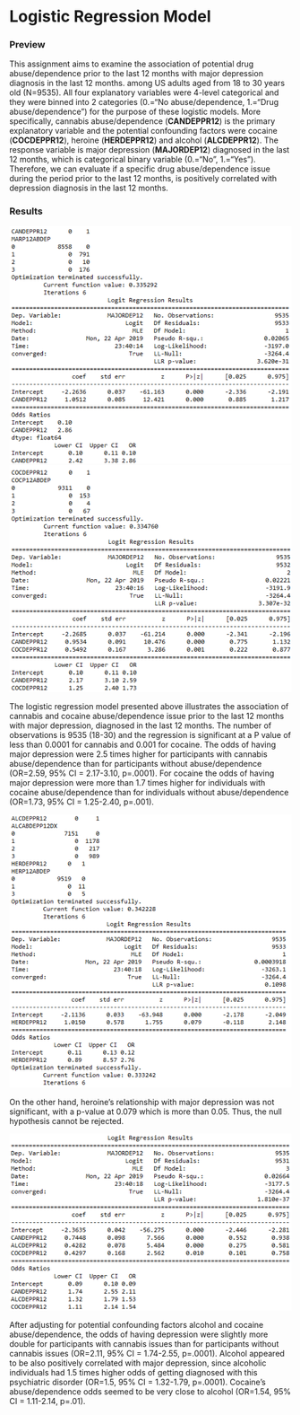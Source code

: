 # Logistic Regression  Model

### Preview

This assignment aims to examine the association of potential drug abuse/dependence prior to the last 12 months with major depression diagnosis in the last 12 months. among US adults aged from 18 to 30 years old (N=9535). All four explanatory variables were 4-level categorical and they were binned into 2 categories (0.=“No abuse/dependence, 1.=“Drug abuse/dependence”) for the purpose of these logistic models. More specifically, cannabis abuse/dependence (**CANDEPPR12**) is the primary explanatory variable and the potential confounding factors were cocaine (**COCDEPPR12**), heroine (**HERDEPPR12**) and alcohol (**ALCDEPPR12**). The response variable is major depression (**MAJORDEP12**) diagnosed in the last 12 months, which is categorical binary variable (0.=“No”, 1.=“Yes”). Therefore, we can evaluate if a specific drug abuse/dependence issue during the period prior to the last 12 months, is positively correlated with depression diagnosis in the last 12 months. 

### Results

![out1](https://github.com/Gkontopodis/Regression-Modelling-in-Practice/blob/master/Assignment%20Week%204/Results/out1.png)
![out2](https://github.com/Gkontopodis/Regression-Modelling-in-Practice/blob/master/Assignment%20Week%204/Results/out2.png)

The logistic regression model presented above illustrates the association of cannabis and cocaine abuse/dependence issue prior to the last 12 months with major depression, diagnosed in the last 12 months. The number of observations is 9535 (18-30) and the regression is significant at a P value of less than 0.0001 for cannabis and 0.001 for cocaine. The odds of having major depression were 2.5 times higher for participants with cannabis abuse/dependence than for participants without abuse/dependence (OR=2.59, 95% CI = 2.17-3.10, p=.0001). For cocaine the odds of having major depression were more than 1.7 times higher for individuals with cocaine abuse/dependence than for individuals without   abuse/dependence (OR=1.73, 95% CI = 1.25-2.40, p=.001).

![out3](https://github.com/Gkontopodis/Regression-Modelling-in-Practice/blob/master/Assignment%20Week%204/Results/out3.png)

On the other hand, heroine’s relationship with major depression was not significant, with a p-value at 0.079 which is more than 0.05. Thus, the null hypothesis cannot be rejected.

![out3](https://github.com/Gkontopodis/Regression-Modelling-in-Practice/blob/master/Assignment%20Week%204/Results/out4.png)

After adjusting for potential confounding factors alcohol and cocaine abuse/dependence, the odds of having depression were slightly more double for participants with cannabis issues than for participants without cannabis issues (OR=2.11, 95% CI = 1.74-2.55, p=.0001). Alcohol appeared to be also positively correlated with major depression, since alcoholic individuals had 1.5 times higher odds of getting diagnosed with this psychiatric disorder (OR=1.5, 95% CI = 1.32-1.79, p=.0001). Cocaine’s abuse/dependence odds seemed to be very close to alcohol  (OR=1.54, 95% CI = 1.11-2.14, p=.01). 
